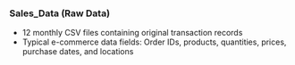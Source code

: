### Sales_Data (Raw Data)
- 12 monthly CSV files containing original transaction records
- Typical e-commerce data fields: Order IDs, products, quantities, prices, purchase dates, and locations
